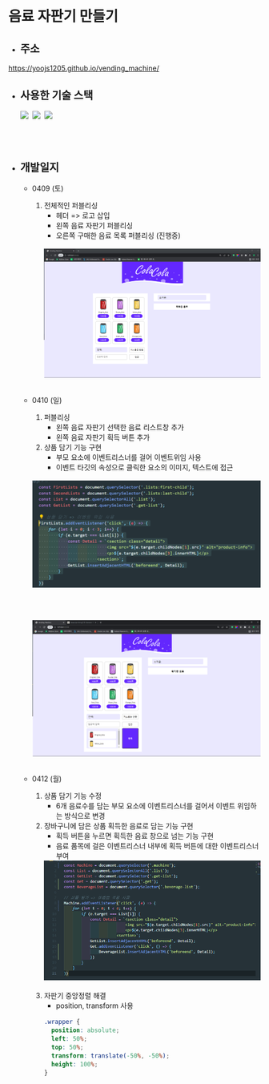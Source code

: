 # 음료 자판기 만들기

- ## 주소
https://yoojs1205.github.io/vending_machine/

- ## 사용한 기술 스택

  <img src="https://img.shields.io/badge/HTML5-E34F26?style=flat-square&logo=HTML5&logoColor=white"/></a>&nbsp;
  <img src="https://img.shields.io/badge/CSS3-1572B6?style=flat-square&logo=CSS3&logoColor=white"/></a>&nbsp;
  <img src="https://img.shields.io/badge/JavaScript-F7DF1E?style=flat-square&logo=JavaScript&logoColor=white"/></a>&nbsp;

  <br><br>

- ## 개발일지

  - 0409 (토)

    1. 전체적인 퍼블리싱
       - 헤더 => 로고 삽입
       - 왼쪽 음료 자판기 퍼블리싱
       - 오른쪽 구매한 음료 목록 퍼블리싱 (진행중)
       <br><br>
       <div align="center">
         <img src="images/진행상황/0409.png" width="600">
       </div><br>

  - 0410 (일)

    1. 퍼블리싱
       - 왼쪽 음료 자판기 선택한 음료 리스트창 추가
       - 왼쪽 음료 자판기 획득 버튼 추가
    2. 상품 담기 기능 구현
       - 부모 요소에 이벤트리스너를 걸어 이벤트위임 사용
       - 이벤트 타깃의 속성으로 클릭한 요소의 이미지, 텍스트에 접근

    <br>
    <div align="center">
      <img src="images/진행상황/0410코드.png" width="600">
    </div>

    <br><br>
    <div align="center">
      <img src="images/진행상황/0410.png" width="600">
    </div><br>

  - 0412 (월)

    1. 상품 담기 기능 수정
       - 6개 음료수를 담는 부모 요소에 이벤트리스너를 걸어서 이벤트 위임하는 방식으로 변경
    2. 장바구니에 담은 상품 획득한 음료로 담는 기능 구현
       - 획득 버튼을 누르면 획득한 음료 창으로 넘는 기능 구현
       - 음료 품목에 걸은 이벤트리스너 내부에 획득 버튼에 대한 이벤트리스너 부여
       <div align="center">
       <img src="images/진행상황/0412.png" width="600">
       </div><br>
    3. 자판기 중앙정렬 해결
       - position, transform 사용
       ```css
       .wrapper {
         position: absolute;
         left: 50%;
         top: 50%;
         transform: translate(-50%, -50%);
         height: 100%;
       }
       ```
